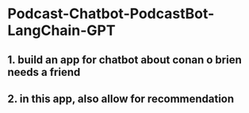 # Podcast-Chatbot-PodcastBot-LangChain-GPT

## 1. build an app for chatbot about conan o brien needs a friend 
## 2. in this app, also allow for recommendation 